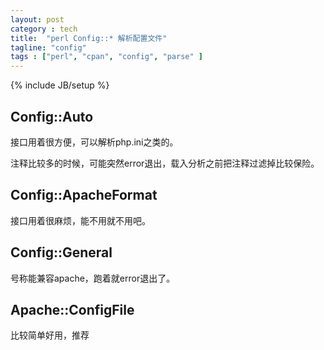 ```yaml
---
layout: post
category : tech
title:  "perl Config::* 解析配置文件"
tagline: "config"
tags : ["perl", "cpan", "config", "parse" ] 
---
```

{% include JB/setup %}

## Config::Auto

接口用着很方便，可以解析php.ini之类的。

注释比较多的时候，可能突然error退出，载入分析之前把注释过滤掉比较保险。

## Config::ApacheFormat

接口用着很麻烦，能不用就不用吧。

## Config::General

号称能兼容apache，跑着就error退出了。

## Apache::ConfigFile

比较简单好用，推荐 
